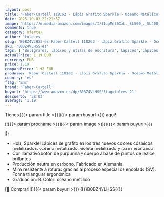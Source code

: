 ```yaml
---
layout: post
title: 'Faber-Castell 118262 - Lápiz Grafito Sparkle - Océano Metálico'
date: 2025-10-03 22:21:57
image: 'https://m.media-amazon.com/images/I/31ugMnl6XxL._SL500_._SL400_.jpg'
comments: true
category: ofertas
author: 'tole.es'
slug: 'B0BZ4VLHSS-es Faber-Castell 118262 - Lápiz Grafito Sparkle - Océano...'
sku: 'B0BZ4VLHSS-es'
tags: [ 'Bolígrafos, lápices y útiles de escritura','Lápices','Lápices de madera','Oficina y papelería','faber-castell','lápiz','🇪🇸', ]
actualPrice: 1.19 EUR
currency: EUR
price: 1.19
comparePrice: 1.92 EUR
prodname: 'Faber-Castell 118262 - Lápiz Grafito Sparkle - Océano Metálico'
country: 'es'
flag: '🇪🇸'
brand: 'Faber-Castell'
buyurl: 'https://www.amazon.es/dp/B0BZ4VLHSS/?tag=tolees-21'
descuento: '38.02'
average: '1.19'
---
```


Tienes [{{< param title >}}]({{< param buyurl >}}) aqui!

[![{{< param prodname >}}]({{< param image >}})]({{< param buyurl >}})

🔎:

- Hola, Sparkle! Lápices de grafito en los tres nuevos colores cósmicos metalizados: océano metalizado, violeta metalizado y rosa metalizado
- Con llamativo botón de purpurina y cuerpo a base de puntos de realce brillantes
- Producción neutra en carbono. Fabricado en Alemania
- Mina resistente a roturas gracias al proceso especial de encolado (SV). Forma triangular ergonómica
- Graduación: B. Color: océano metálico

[🛒 Comprar!!!]({{< param buyurl >}})
{{<world>}}B0BZ4VLHSS{{</world>}}
